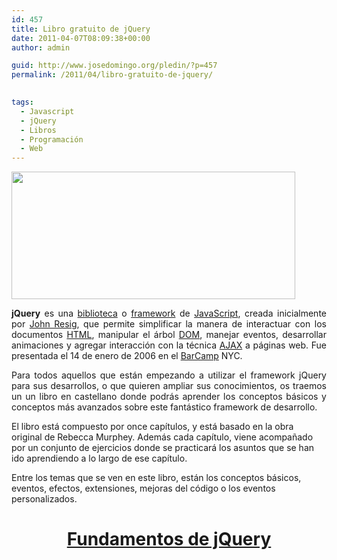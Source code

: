 ```yaml
---
id: 457
title: Libro gratuito de jQuery
date: 2011-04-07T08:09:38+00:00
author: admin

guid: http://www.josedomingo.org/pledin/?p=457
permalink: /2011/04/libro-gratuito-de-jquery/

  
tags:
  - Javascript
  - jQuery
  - Libros
  - Programación
  - Web
---
```

<img class="aligncenter" title="jquery" src="http://media.tumblr.com/tumblr_lits2aTPpl1qbedm9.png" alt="" width="454" height="204" />

<p style="text-align: justify;">
  <strong>jQuery</strong> es una <a title="Biblioteca (informática)" href="http://es.wikipedia.org/wiki/Biblioteca_%28inform%C3%A1tica%29">biblioteca</a> o <a href="http://es.wikipedia.org/wiki/Framework">framework</a> de <a href="http://es.wikipedia.org/wiki/JavaScript">JavaScript</a>, creada inicialmente por <a href="http://es.wikipedia.org/wiki/John_Resig">John Resig</a>, que permite simplificar la manera de interactuar con los documentos <a href="http://es.wikipedia.org/wiki/HTML">HTML</a>, manipular el árbol <a title="Document Object Model" href="http://es.wikipedia.org/wiki/Document_Object_Model">DOM</a>, manejar eventos, desarrollar animaciones y agregar interacción con la técnica <a href="http://es.wikipedia.org/wiki/AJAX">AJAX</a> a páginas web. Fue presentada el 14 de enero de 2006 en el <a href="http://es.wikipedia.org/wiki/BarCamp">BarCamp</a> NYC.
</p>

<p style="text-align: justify;">
  Para todos aquellos que están empezando a utilizar el framework jQuery para sus desarrollos, o que quieren ampliar sus conocimientos, os traemos un un libro en castellano donde podrás aprender los conceptos básicos y conceptos más avanzados sobre este fantástico framework de desarrollo.
</p>

El libro está compuesto por once capítulos, y está basado en la obra original de Rebecca Murphey. Además cada capítulo, viene acompañado por un conjunto de ejercicios donde se practicará los asuntos que se han ido aprendiendo a lo largo de ese capítulo.

Entre los temas que se ven en este libro, están los conceptos básicos, eventos, efectos, extensiones, mejoras del código o los eventos personalizados.

<h1 style="text-align: center;">
  <a href="http://librojquery.com/">Fundamentos de jQuery</a>
</h1>

<!-- AddThis Advanced Settings generic via filter on the_content -->

<!-- AddThis Share Buttons generic via filter on the_content -->